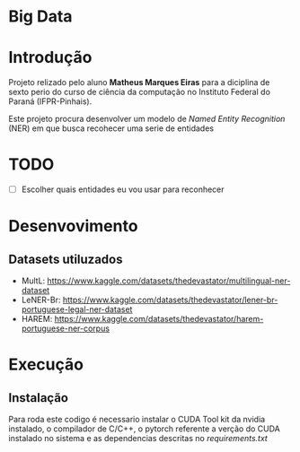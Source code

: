 # Big Data

# Introdução 
Projeto relizado pelo aluno **Matheus Marques Eiras** para a diciplina de sexto perio do curso de ciência da computação no Instituto Federal do Paraná (IFPR-Pinhais).

Este projeto procura desenvolver um modelo de *Named Entity Recognition* (NER) em que busca recohecer uma serie de entidades

# TODO

- [ ] Escolher quais entidades eu vou usar para reconhecer 

# Desenvovimento

## Datasets utiluzados

- MultL: https://www.kaggle.com/datasets/thedevastator/multilingual-ner-dataset
- LeNER-Br: https://www.kaggle.com/datasets/thedevastator/lener-br-portuguese-legal-ner-dataset
- HAREM: https://www.kaggle.com/datasets/thedevastator/harem-portuguese-ner-corpus

# Execução

## Instalação 

Para roda este codigo é necessario instalar o CUDA Tool kit da nvidia instalado, o compilador de C/C++, o pytorch referente a verção do CUDA instalado no sistema e as dependencias descritas no *requirements.txt* 